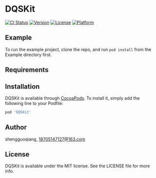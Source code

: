 # DQSKit

[![CI Status](https://img.shields.io/travis/shengguoqiang/DQSKit.svg?style=flat)](https://travis-ci.org/shengguoqiang/DQSKit)
[![Version](https://img.shields.io/cocoapods/v/DQSKit.svg?style=flat)](https://cocoapods.org/pods/DQSKit)
[![License](https://img.shields.io/cocoapods/l/DQSKit.svg?style=flat)](https://cocoapods.org/pods/DQSKit)
[![Platform](https://img.shields.io/cocoapods/p/DQSKit.svg?style=flat)](https://cocoapods.org/pods/DQSKit)

## Example

To run the example project, clone the repo, and run `pod install` from the Example directory first.

## Requirements

## Installation

DQSKit is available through [CocoaPods](https://cocoapods.org). To install
it, simply add the following line to your Podfile:

```ruby
pod 'DQSKit'
```

## Author

shengguoqiang, 18705147127@163.com

## License

DQSKit is available under the MIT license. See the LICENSE file for more info.
